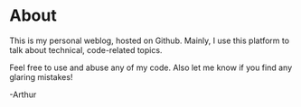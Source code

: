 About
=====

This is my personal weblog, hosted on Github.  Mainly, I use this platform to talk about technical, code-related topics.

Feel free to use and abuse any of my code. Also let me know if you find any glaring mistakes!

-Arthur

